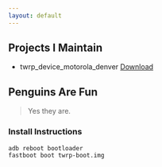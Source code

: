 ```yaml
---
layout: default
---
```


## Projects I Maintain

*    twrp_device_motorola_denver [Download](https://github.com/juic3b0x/twrp_device_motorola_denver/releases/download/3.6.2_11-v1/twrp-boot.img)

## Penguins Are Fun

> Yes they are.

### Install Instructions

```shell
adb reboot bootloader
fastboot boot twrp-boot.img
```
